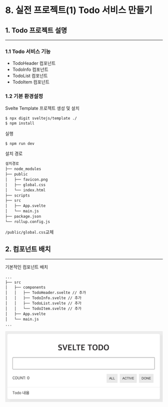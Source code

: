 # 8. 실전 프로젝트(1) Todo 서비스 만들기

## 1. Todo 프로젝트 설명
---

### 1.1 Todo 서비스 기능
- TodoHeader 컴포넌트
- TodoInfo 컴포넌트
- TodoList 컴포넌트
- TodoItem 컴포넌트

### 1.2 기본 환경설정
Svelte Template 프로젝트 생성 및 설치
```bash
$ npx digit sveltejs/template ./
$ npm install
```

실행
```
$ npm run dev
```

설치 경로
```bash
설치경로
├── node_modules
├── public
│   ├── favicon.png
│   ├── global.css
│   └── index.html
├── scripts
├── src
│   ├── App.svelte
│   └── main.js
├── package.json
└── rollup.config.js
```

`/public/global.css`교체


## 2. 컴포넌트 배치
---

기본적인 컴포넌트 배치
```bash
...
├── src
│   ├── components
│   │   ├── TodoHeader.svelte // 추가
│   │   ├── TodoInfo.svelte // 추가
│   │   ├── TodoList.svelte // 추가
│   │   └── TodoItem.svelte // 추가
│   ├── App.svelte
│   └── main.js
...
```

![](attachments/20231105164311.png)